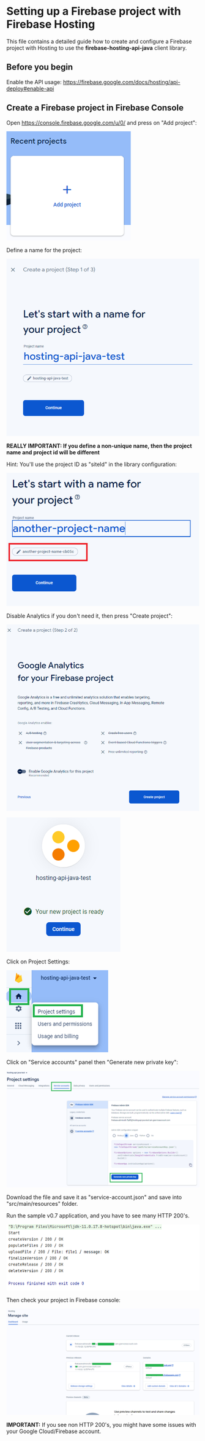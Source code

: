 # Setting up a Firebase project with Firebase Hosting


This file contains a detailed guide how to create and configure a Firebase project with Hosting to use the **firebase-hosting-api-java** client library.

## Before you begin
Enable the API usage:
https://firebase.google.com/docs/hosting/api-deploy#enable-api

## Create a Firebase project in Firebase Console
Open https://console.firebase.google.com/u/0/ and press on "Add project":

![firebase_step1.png](assets/firebase_step1.png)

Define a name for the project:

![firebase_step2.png](assets/firebase_step2.png)

**REALLY IMPORTANT: If you define a non-unique name, then the project name and project id will be different**

Hint: You'll use the project ID as "siteId" in the library configuration:

![assets/firebase_step8.png](assets/firebase_step8.png)

Disable Analytics if you don't need it, then press "Create project":

![firebase_step3.png](assets/firebase_step3.png)

![firebase_step4.png](assets/firebase_step4.png)

Click on Project Settings:

![firebase_step5.png](assets/firebase_step5.png)

Click on "Service accounts" panel then "Generate new private key":

![firebase_step6.png](assets/firebase_step6.png)

Download the file and save it as "service-account.json" and save into "src/main/resources" folder.

Run the sample v0.7 application, and you have to see many HTTP 200's. 

![log_example.png](assets/log_example.png)

Then check your project in Firebase console:

![firebase_step7.png](assets/firebase_step7.png)

**IMPORTANT:**
If you see non HTTP 200's, you might have some issues with your Google Cloud/Firebase account.
